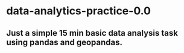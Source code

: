 # data-analytics-practice-0.0
## Just a simple 15 min basic data analysis task using pandas and geopandas. 
